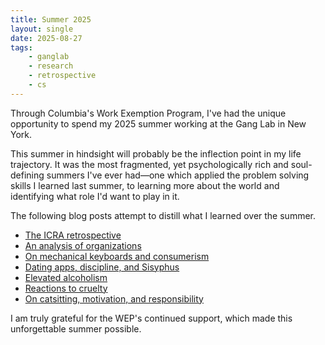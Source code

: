 ```yaml
---
title: Summer 2025
layout: single
date: 2025-08-27
tags:
    - ganglab
    - research
    - retrospective
    - cs
---
```


Through Columbia's Work Exemption Program, I've had the unique opportunity to spend my 2025 summer working at the Gang Lab in New York. 

This summer in hindsight will probably be the inflection point in my life trajectory. It was the most fragmented, yet psychologically rich and soul-defining summers I've ever had—one which applied the problem solving skills I learned last summer, to learning more about the world and identifying what role I'd want to play in it.

The following blog posts attempt to distill what I learned over the summer.
- [The ICRA retrospective](/blog/icra)
- [An analysis of organizations](/blog/analysis-of-orgs)
- [On mechanical keyboards and consumerism](/blog/mkbd)
- [Dating apps, discipline, and Sisyphus](/blog/hinge)
- [Elevated alcoholism](/blog/alcoholism)
- [Reactions to cruelty](/blog/cruelty)
- [On catsitting, motivation, and responsibility](/blog/catsitting)

I am truly grateful for the WEP's continued support, which made this unforgettable summer possible.